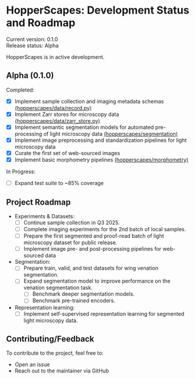 # HopperScapes: Development Status and Roadmap

Current version: 0.1.0<br>
Release status: Alpha

HopperScapes is in active development.

## Alpha (0.1.0)
Completed:
- [x] Implement sample collection and imaging metadata schemas [(hopperscapes/data/record.py)](hopperscapes/data/record.py)
- [x] Implement Zarr stores for microscopy data [(hopperscapes/data/zarr_store.py)](hopperscapes/data/zarr_store.py)
- [x] Implement semantic segmentation models for automated pre-processing of light microscopy data [(hopperscapes/segmentation)](hopperscapes/segmentation)
- [x] Implement image preprocessing and standardization pipelines for light microscopy data
- [x] Curate the first set of web-sourced images
- [x] Implement basic morphometry pipelines [(hopperscapes/morphometry)](hopperscapes/morphometry)

In Progress:
- [ ] Expand test suite to ~85% coverage

## Project Roadmap
- Experiments & Datasets:
    - [ ] Continue sample collection in Q3 2025.
    - [ ] Complete imaging experiments for the 2nd batch of local samples.
    - [ ] Prepare the first segmented and proof-read batch of light microscopy dataset for public release.
    - [ ] Implement image pre- and post-processing pipelines for web-sourced data

- Segmentation:
    - [ ] Prepare train, valid, and test datasets for wing venation segmentation.
    - [ ] Expand segmentation model to improve performance on the venation segmentation task.
        - [ ] Benchmark deeper segmentation models.
        - [ ] Benchmark pre-trained encoders.
    
- Representation learning:
    - [ ] Implement self-supervised representation learning for segmented light microscopy data.

## Contributing/Feedback

To contribute to the project, feel free to:
- Open an issue
- Reach out to the maintainer via GitHub